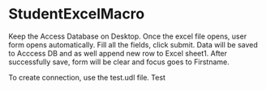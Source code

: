 # StudentExcelMacro
Keep the Access Database on Desktop. 
Once the excel file opens, user form opens automatically.
Fill all the fields, click submit.
Data will be saved to Acccess DB and as well append new row to Excel sheet1.
After successfully save, form will be clear and focus goes to Firstname.

To create connection, use the test.udl file.
Test

